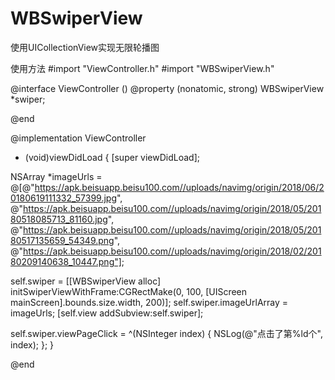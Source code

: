 # WBSwiperView
使用UICollectionView实现无限轮播图

使用方法
#import "ViewController.h"
#import "WBSwiperView.h"

@interface ViewController ()
@property (nonatomic, strong) WBSwiperView *swiper;

@end

@implementation ViewController

- (void)viewDidLoad {
[super viewDidLoad];

NSArray *imageUrls = @[@"https://apk.beisuapp.beisu100.com//uploads/navimg/origin/2018/06/20180619111332_57399.jpg",
@"https://apk.beisuapp.beisu100.com//uploads/navimg/origin/2018/05/20180518085713_81160.jpg",
@"https://apk.beisuapp.beisu100.com//uploads/navimg/origin/2018/05/20180517135659_54349.png",
@"https://apk.beisuapp.beisu100.com//uploads/navimg/origin/2018/02/20180209140638_10447.png"];

self.swiper = [[WBSwiperView alloc] initSwiperViewWithFrame:CGRectMake(0, 100, [UIScreen mainScreen].bounds.size.width, 200)];
self.swiper.imageUrlArray = imageUrls;
[self.view addSubview:self.swiper];


self.swiper.viewPageClick = ^(NSInteger index) {
NSLog(@"点击了第%ld个", index);
};
}


@end
